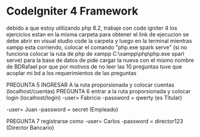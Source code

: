 # CodeIgniter 4 Framework
debido a que estoy utilizando php 8.2, trabaje con code igniter 4
los ejercicios estan en la misma carpeta para obtener el link de ejecucion se debe abrir en visual studio code la carpeta y luego en la terminal mientras xampp esta
corriendo, colocar el comando "php.exe spark serve" (si no funciona colocar la ruta de php de xampp C:\xampp\php\php.exe sparl serve)
para la base de datos de pide cargar la nueva con el mismo nombre de BDRafael por que por motivos de no leer las 10 preguntas tuve que acoplar mi bd a los requerimientos de las preguntas

PREGUNTA 5
INGRESAR A la ruta proporsionada y colocar cuentas (localhost/cuentas)
PREGUNTA 6
entrar a la ruta proporsionada y colocar login (localhost/login)
-user= Fabricio
-password = qwerty (es Titular) 

-user= Juan
-password = secret (Empleado) 

PREGUNTA 7
registrarse como 
-user= Carlos
-password = director123 (Director Bancario) 

